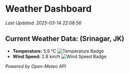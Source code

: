 
# Weather Dashboard

_Last Updated: 2025-03-14 22:08:56_

## Current Weather Data: (Srinagar, JK)
- **Temperature:** 5.9 °C ![Temperature Badge](https://img.shields.io/badge/Temperature-Low%20Temp-blue)
- **Wind Speed:** 2.8 km/h ![Wind Speed Badge](https://img.shields.io/badge/Wind%20Speed-Light%20Wind-blue)

*Powered by Open-Meteo API*
